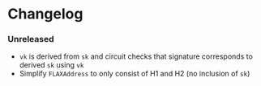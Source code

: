 # Changelog

### Unreleased

- `vk` is derived from `sk` and circuit checks that signature corresponds to derived `sk` using `vk`
- Simplify `FLAXAddress` to only consist of H1 and H2 (no inclusion of `sk`)
